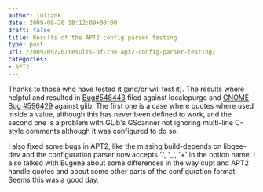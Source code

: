 ```yaml
---
author: juliank
date: 2009-09-26 18:12:09+00:00
draft: false
title: Results of the APT2 config parser testing
type: post
url: /2009/09/26/results-of-the-apt2-config-parser-testing/
categories:
- APT2
---
```


Thanks to those who have tested it (and/or will test it). The results where helpful and resulted in [Bug#548443](http://bugs.debian.org/cgi-bin/bugreport.cgi?bug=548443) filed against localepurge and [GNOME Bug #596429](https://bugzilla.gnome.org/show_bug.cgi?id=596429) against glib. The first one is a case where quotes where used inside a value, although this has never been defined to work, and the second one is a problem with GLib's GScanner not ignoring multi-line C-style comments although it was configured to do so.

I also fixed some bugs in APT2, like the missing build-depends on libgee-dev and the configuration parser now accepts '.', '_', '+' in the option name. I also talked with Eugene about some differences in the way cupt and APT2 handle quotes and about some other parts of the configuration format. Seems this was a good day.
